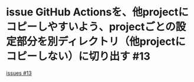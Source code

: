 # issue GitHub Actionsを、他projectにコピーしやすいよう、projectごとの設定部分を別ディレクトリ（他projectにコピーしない）に切り出す #13
[issues #13](https://github.com/cat2151/tonejs-mml-to-json/issues/13)


